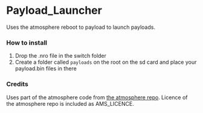 # Payload_Launcher
Uses the atmosphere reboot to payload to launch payloads.



### How to install
1. Drop the .nro file in the switch folder
2. Create a folder called `payloads` on the root on the sd card and place your payload.bin files in there

### Credits

Uses part of the atmosphere code from [the atmosphere repo](https://github.com/Atmosphere-NX/Atmosphere/blob/master/troposphere/reboot_to_payload/source/main.c). Licence of the atmosphere repo is included as AMS_LICENCE.
